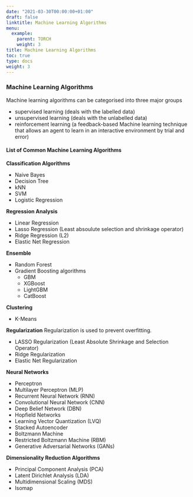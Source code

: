 ```yaml
---
date: "2021-03-30T00:00:00+01:00"
draft: false
linktitle: Machine Learning Algorithms
menu:
  example:
    parent: TORCH 
    weight: 3
title: Machine Learning Algorithms
toc: true
type: docs
weight: 3
---
```


### Machine Learning Algorithms

Machine learning algorithms can be categorised into three major groups 
   - supervised learning (deals with the labelled data)
   - unsupervised learning (deals with the unlabelled data)
   - reinforcement learning (a feedback-based Machine learning technique that allows an agent to learn in an interactive environment by trial and error)
   
#### List of Common Machine Learning Algorithms

**Classification Algorithms**

- Naive Bayes
- Decision Tree
- kNN
- SVM
- Logistic Regression

**Regression Analysis**

- Linear Regression
- Lasso Regression (Least absoulute selection and shrinkage operator)
- Ridge Regression (L2)
- Elastic Net Regression


**Ensemble**
- Random Forest
- Gradient Boosting algorithms
   - GBM
   - XGBoost
   - LightGBM
   - CatBoost

**Clustering**
- K-Means

**Regularization**
Regularization is used to prevent overfitting.

- LASSO Regularization (Least Absolute Shrinkage and Selection Operator)
- Ridge Regularization
- Elastic Net Regularization

**Neural Networks**

- Perceptron
- Multilayer Perceptron (MLP)
- Recurrent Neural Network (RNN)
- Convolutional Neural Network (CNN)
- Deep Belief Network (DBN)
- Hopfield Networks
- Learning Vector Quantization (LVQ)
- Stacked Autoencoder
- Boltzmann Machine
- Restricted Boltzmann Machine (RBM)
- Generative Adversarial Networks (GANs)

**Dimensionality Reduction Algorithms**

- Principal Component Analysis (PCA)
- Latent Dirichlet Analysis (LDA)
- Multidimensional Scaling (MDS)
- Isomap